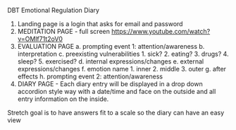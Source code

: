 DBT Emotional Regulation Diary

1. Landing page is a login that asks for email and password
2. MEDITATION PAGE - full screen https://www.youtube.com/watch?v=OMlf71t2oV0
3. EVALUATION PAGE
    a. prompting event 1: attention/awareness 
    b. interpretation
    c. preexisting vulnerabilities
        1. sick?
        2. eating?
        3. drugs?
        4. sleep?
        5. exercised?
    d. internal expressions/changes
    e. external expressions/changes
    f. emotion name
        1. inner
        2. middle
        3. outer
    g. after effects
    h. prompting event 2: attention/awareness
4. DIARY PAGE - Each diary entry will be displayed in a drop down accordion style way with a date/time and face on the outside and all entry information on the inside.

Stretch goal is to have answers fit to a scale so the diary can have an easy view